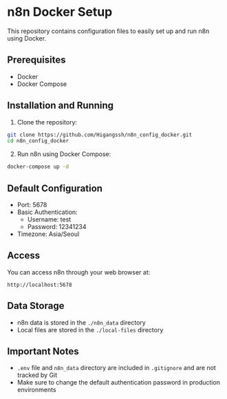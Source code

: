 # n8n Docker Setup

This repository contains configuration files to easily set up and run n8n using Docker.

## Prerequisites

- Docker
- Docker Compose

## Installation and Running

1. Clone the repository:

```bash
git clone https://github.com/Higangssh/n8n_config_docker.git
cd n8n_config_docker
```

2. Run n8n using Docker Compose:

```bash
docker-compose up -d
```

## Default Configuration

- Port: 5678
- Basic Authentication:
  - Username: test
  - Password: 12341234
- Timezone: Asia/Seoul

## Access

You can access n8n through your web browser at:

```
http://localhost:5678
```

## Data Storage

- n8n data is stored in the `./n8n_data` directory
- Local files are stored in the `./local-files` directory

## Important Notes

- `.env` file and `n8n_data` directory are included in `.gitignore` and are not tracked by Git
- Make sure to change the default authentication password in production environments
